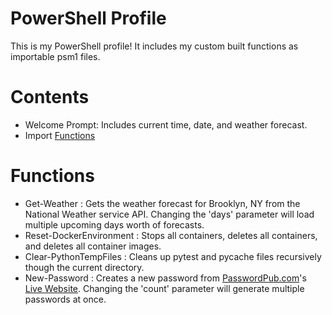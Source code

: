 # PowerShell Profile

This is my PowerShell profile! It includes my custom built functions as importable psm1 files.

# Contents

* Welcome Prompt: Includes current time, date, and weather forecast.
* Import [Functions](Functions)

# Functions

* Get-Weather : Gets the weather forecast for Brooklyn, NY from the National Weather service API. Changing the 'days' parameter will load multiple upcoming days worth of forecasts.
* Reset-DockerEnvironment : Stops all containers, deletes all containers, and deletes all container images.
* Clear-PythonTempFiles : Cleans up pytest and pycache files recursively though the current directory.
* New-Password : Creates a new password from [PasswordPub.com](https://github.com/christag/passwordpub)'s [Live Website](https://passwordpub.com). Changing the 'count' parameter will generate multiple passwords at once.
